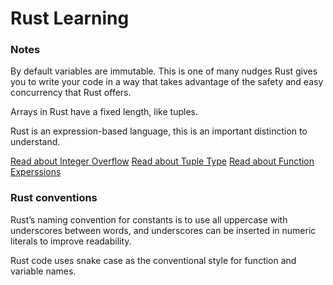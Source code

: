 # Rust Learning

### Notes
By default variables are immutable. This is one of many nudges Rust gives you to write your code in a way that takes advantage of the safety and easy concurrency that Rust offers. 

Arrays in Rust have a fixed length, like tuples.

Rust is an expression-based language, this is an important distinction to understand.

[Read about Integer Overflow](https://doc.rust-lang.org/book/ch03-02-data-types.html#integer-overflow)
[Read about Tuple Type](https://doc.rust-lang.org/book/ch03-02-data-types.html#the-tuple-type)
[Read about Function Experssions](https://doc.rust-lang.org/book/ch03-03-how-functions-work.html#function-bodies-contain-statements-and-expressions)

### Rust conventions
Rust’s naming convention for constants is to use all uppercase with underscores between words, and underscores can be inserted in numeric literals to improve readability.

Rust code uses snake case as the conventional style for function and variable names.